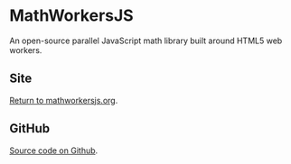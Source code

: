 # MathWorkersJS

An open-source parallel JavaScript math library built around HTML5 web workers.

## Site

[Return to mathworkersjs.org](http://www.mathworkersjs.org).

## GitHub

[Source code on Github](https://github.com/awlange/mathworkers).